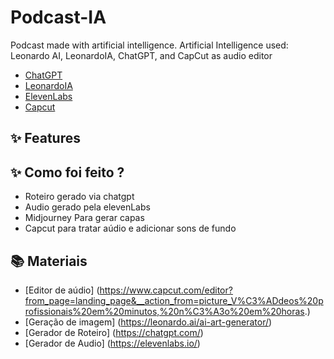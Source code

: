 # Podcast-IA
Podcast made with artificial intelligence. Artificial Intelligence used: Leonardo AI, LeonardoIA, ChatGPT, and CapCut as audio editor


- [ChatGPT](https://chat.openai.com/)
- [LeonardoIA](https://leonardo.ai/ai-art-generator/)
- [ElevenLabs](https://beta.elevenlabs.io/)
- [Capcut](https://www.capcut.com/pt-br/)

## ✨ Features
## ✨ Como foi feito ?

- Roteiro gerado via chatgpt
- Audio gerado pela elevenLabs
- Midjourney Para gerar capas
- Capcut para tratar aúdio e adicionar sons de fundo
## 📚 Materiais
- [Editor de aúdio] (https://www.capcut.com/editor?from_page=landing_page&__action_from=picture_V%C3%ADdeos%20profissionais%20em%20minutos,%20n%C3%A3o%20em%20horas.)
- [Geração de imagem] (https://leonardo.ai/ai-art-generator/)
- [Gerador de Roteiro] (https://chatgpt.com/)
- [Gerador de Audio] (https://elevenlabs.io/)
